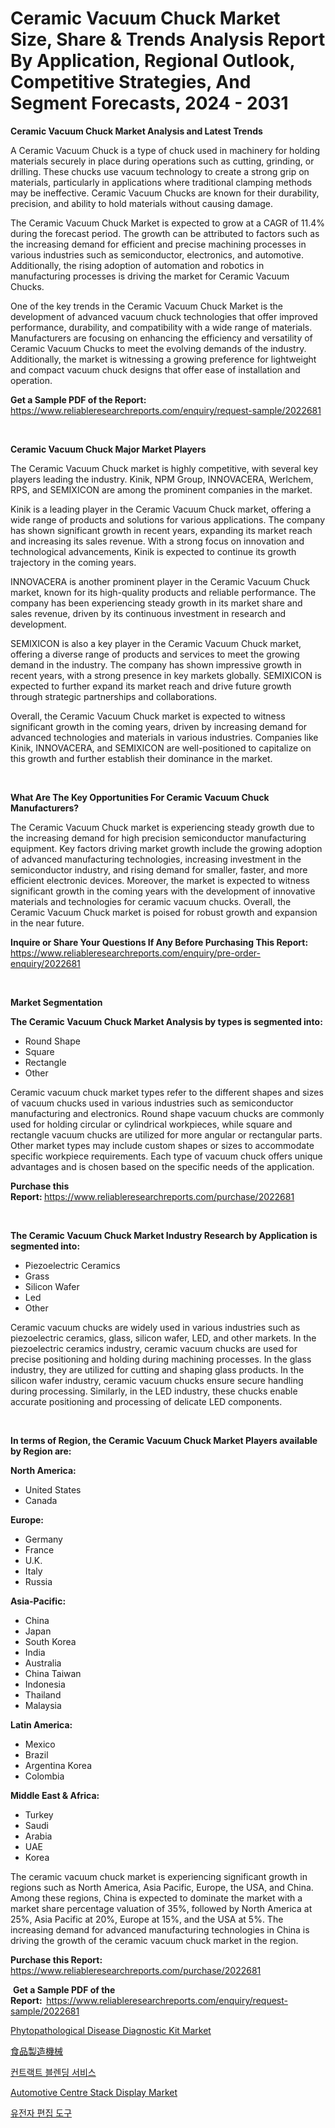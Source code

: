 <p><h1>Ceramic Vacuum Chuck Market Size, Share & Trends Analysis Report By Application, Regional Outlook, Competitive Strategies, And Segment Forecasts, 2024 - 2031</h1></p><p><strong>Ceramic Vacuum Chuck Market Analysis and Latest Trends</strong></p>
<p><p>A Ceramic Vacuum Chuck is a type of chuck used in machinery for holding materials securely in place during operations such as cutting, grinding, or drilling. These chucks use vacuum technology to create a strong grip on materials, particularly in applications where traditional clamping methods may be ineffective. Ceramic Vacuum Chucks are known for their durability, precision, and ability to hold materials without causing damage.</p><p>The Ceramic Vacuum Chuck Market is expected to grow at a CAGR of 11.4% during the forecast period. The growth can be attributed to factors such as the increasing demand for efficient and precise machining processes in various industries such as semiconductor, electronics, and automotive. Additionally, the rising adoption of automation and robotics in manufacturing processes is driving the market for Ceramic Vacuum Chucks.</p><p>One of the key trends in the Ceramic Vacuum Chuck Market is the development of advanced vacuum chuck technologies that offer improved performance, durability, and compatibility with a wide range of materials. Manufacturers are focusing on enhancing the efficiency and versatility of Ceramic Vacuum Chucks to meet the evolving demands of the industry. Additionally, the market is witnessing a growing preference for lightweight and compact vacuum chuck designs that offer ease of installation and operation.</p></p>
<p><strong>Get a Sample PDF of the Report:&nbsp;</strong> <a href="https://www.reliableresearchreports.com/enquiry/request-sample/2022681">https://www.reliableresearchreports.com/enquiry/request-sample/2022681</a></p>
<p>&nbsp;</p>
<p><strong>Ceramic Vacuum Chuck Major Market Players</strong></p>
<p><p>The Ceramic Vacuum Chuck market is highly competitive, with several key players leading the industry. Kinik, NPM Group, INNOVACERA, Werlchem, RPS, and SEMIXICON are among the prominent companies in the market.</p><p>Kinik is a leading player in the Ceramic Vacuum Chuck market, offering a wide range of products and solutions for various applications. The company has shown significant growth in recent years, expanding its market reach and increasing its sales revenue. With a strong focus on innovation and technological advancements, Kinik is expected to continue its growth trajectory in the coming years.</p><p>INNOVACERA is another prominent player in the Ceramic Vacuum Chuck market, known for its high-quality products and reliable performance. The company has been experiencing steady growth in its market share and sales revenue, driven by its continuous investment in research and development.</p><p>SEMIXICON is also a key player in the Ceramic Vacuum Chuck market, offering a diverse range of products and services to meet the growing demand in the industry. The company has shown impressive growth in recent years, with a strong presence in key markets globally. SEMIXICON is expected to further expand its market reach and drive future growth through strategic partnerships and collaborations.</p><p>Overall, the Ceramic Vacuum Chuck market is expected to witness significant growth in the coming years, driven by increasing demand for advanced technologies and materials in various industries. Companies like Kinik, INNOVACERA, and SEMIXICON are well-positioned to capitalize on this growth and further establish their dominance in the market.</p></p>
<p>&nbsp;</p>
<p><strong>What Are The Key Opportunities For Ceramic Vacuum Chuck Manufacturers?</strong></p>
<p><p>The Ceramic Vacuum Chuck market is experiencing steady growth due to the increasing demand for high precision semiconductor manufacturing equipment. Key factors driving market growth include the growing adoption of advanced manufacturing technologies, increasing investment in the semiconductor industry, and rising demand for smaller, faster, and more efficient electronic devices. Moreover, the market is expected to witness significant growth in the coming years with the development of innovative materials and technologies for ceramic vacuum chucks. Overall, the Ceramic Vacuum Chuck market is poised for robust growth and expansion in the near future.</p></p>
<p><strong>Inquire or Share Your Questions If Any Before Purchasing This Report:</strong> <a href="https://www.reliableresearchreports.com/enquiry/pre-order-enquiry/2022681">https://www.reliableresearchreports.com/enquiry/pre-order-enquiry/2022681</a></p>
<p>&nbsp;</p>
<p><strong>Market Segmentation</strong></p>
<p><strong>The Ceramic Vacuum Chuck Market Analysis by types is segmented into:</strong></p>
<p><ul><li>Round Shape</li><li>Square</li><li>Rectangle</li><li>Other</li></ul></p>
<p><p>Ceramic vacuum chuck market types refer to the different shapes and sizes of vacuum chucks used in various industries such as semiconductor manufacturing and electronics. Round shape vacuum chucks are commonly used for holding circular or cylindrical workpieces, while square and rectangle vacuum chucks are utilized for more angular or rectangular parts. Other market types may include custom shapes or sizes to accommodate specific workpiece requirements. Each type of vacuum chuck offers unique advantages and is chosen based on the specific needs of the application.</p></p>
<p><strong>Purchase this Report:&nbsp;</strong><a href="https://www.reliableresearchreports.com/purchase/2022681">https://www.reliableresearchreports.com/purchase/2022681</a></p>
<p>&nbsp;</p>
<p><strong>The Ceramic Vacuum Chuck Market Industry Research by Application is segmented into:</strong></p>
<p><ul><li>Piezoelectric Ceramics</li><li>Grass</li><li>Silicon Wafer</li><li>Led</li><li>Other</li></ul></p>
<p><p>Ceramic vacuum chucks are widely used in various industries such as piezoelectric ceramics, glass, silicon wafer, LED, and other markets. In the piezoelectric ceramics industry, ceramic vacuum chucks are used for precise positioning and holding during machining processes. In the glass industry, they are utilized for cutting and shaping glass products. In the silicon wafer industry, ceramic vacuum chucks ensure secure handling during processing. Similarly, in the LED industry, these chucks enable accurate positioning and processing of delicate LED components.</p></p>
<p>&nbsp;</p>
<p><strong>In terms of Region, the Ceramic Vacuum Chuck Market Players available by Region are:</strong></p>
<p>
    <p> <strong> North America: </strong>
        <ul>
            <li>United States</li>
            <li>Canada</li>
        </ul>
        </p> 
    <p> <strong> Europe: </strong>
        <ul>
            <li>Germany</li>
            <li>France</li>
            <li>U.K.</li>
            <li>Italy</li>
            <li>Russia</li>
        </ul>
        </p> 
    <p> <strong> Asia-Pacific: </strong>
        <ul>
            <li>China</li>
            <li>Japan</li>
            <li>South Korea</li>
            <li>India</li>
            <li>Australia</li>
            <li>China Taiwan</li>
            <li>Indonesia</li>
            <li>Thailand</li>
            <li>Malaysia</li>
        </ul>
        </p> 
    <p> <strong> Latin America: </strong>
        <ul>
            <li>Mexico</li>
            <li>Brazil</li>
            <li>Argentina Korea</li>
            <li>Colombia</li>
        </ul>
        </p> 
    <p> <strong> Middle East & Africa: </strong>
        <ul>
            <li>Turkey</li>
            <li>Saudi</li>
            <li>Arabia</li>
            <li>UAE</li>
            <li>Korea</li>
        </ul>
    </p>
    </p>
<p><p>The ceramic vacuum chuck market is experiencing significant growth in regions such as North America, Asia Pacific, Europe, the USA, and China. Among these regions, China is expected to dominate the market with a market share percentage valuation of 35%, followed by North America at 25%, Asia Pacific at 20%, Europe at 15%, and the USA at 5%. The increasing demand for advanced manufacturing technologies in China is driving the growth of the ceramic vacuum chuck market in the region.</p></p>
<p><strong>Purchase this Report: </strong><a href="https://www.reliableresearchreports.com/purchase/2022681">https://www.reliableresearchreports.com/purchase/2022681</a></p>
<p>&nbsp;<strong>Get a Sample PDF of the Report:&nbsp;&nbsp;</strong><a href="https://www.reliableresearchreports.com/enquiry/request-sample/2022681">https://www.reliableresearchreports.com/enquiry/request-sample/2022681</a></p>
<p><strong></strong></p>
<p><p><a href="https://github.com/globismark/Market-Research-Report-List-2/blob/main/phytopathological-disease-diagnostic-kit-market.md">Phytopathological Disease Diagnostic Kit Market</a></p><p><a href="https://medium.com/@minnieebert2827/%E9%A3%9F%E5%93%81%E7%94%9F%E7%94%A3%E7%94%A8%E6%A9%9F%E6%A2%B0%E3%81%AE%E5%B8%82%E5%A0%B4%E5%88%86%E6%9E%90%E3%81%A82024%E5%B9%B4%E3%81%8B%E3%82%892031%E5%B9%B4%E3%81%BE%E3%81%A7%E3%81%AE%E4%BA%88%E6%B8%AC%E3%82%B5%E3%82%A4%E3%82%BA-f7b668a9cf65">食品製造機械</a></p><p><a href="https://medium.com/@fredheaney89056/%EA%B3%84%EC%95%BD-%EB%B8%94%EB%A0%8C%EB%94%A9-%EC%84%9C%EB%B9%84%EC%8A%A4-%EC%8B%9C%EC%9E%A5-%EC%8B%9C%EC%9E%A5-cagr-%EC%8B%9C%EC%9E%A5-%EB%8F%99%ED%96%A5-%EB%B0%8F-%EC%84%B1%EC%9E%A5-%EC%A0%84%EB%9E%B5%EC%97%90-%EB%8C%80%ED%95%9C-%ED%86%B5%EC%B0%B0%EB%A0%A5-b4732527fe3e">컨트랙트 블렌딩 서비스</a></p><p><a href="https://view.publitas.com/reportprime-1/automotive-centre-stack-display-market-insights-market-players-and-forecast-till-2031/">Automotive Centre Stack Display Market</a></p><p><a href="https://medium.com/@fredheaney89056/%EC%9C%A0%EC%A0%84%EC%9E%90-%ED%8E%B8%EC%A7%91-%EB%8F%84%EA%B5%AC-%EC%8B%9C%EC%9E%A5-%EC%A7%80%ED%91%9C-%ED%95%B4%EC%84%9D-%EC%8B%9C%EC%9E%A5%EC%A0%90%EC%9C%A0%EC%9C%A8-%ED%8A%B8%EB%A0%8C%EB%93%9C-%EB%B0%8F-%EC%84%B1%EC%9E%A5-%ED%8C%A8%ED%84%B4-e840baafa00e">유전자 편집 도구</a></p></p>